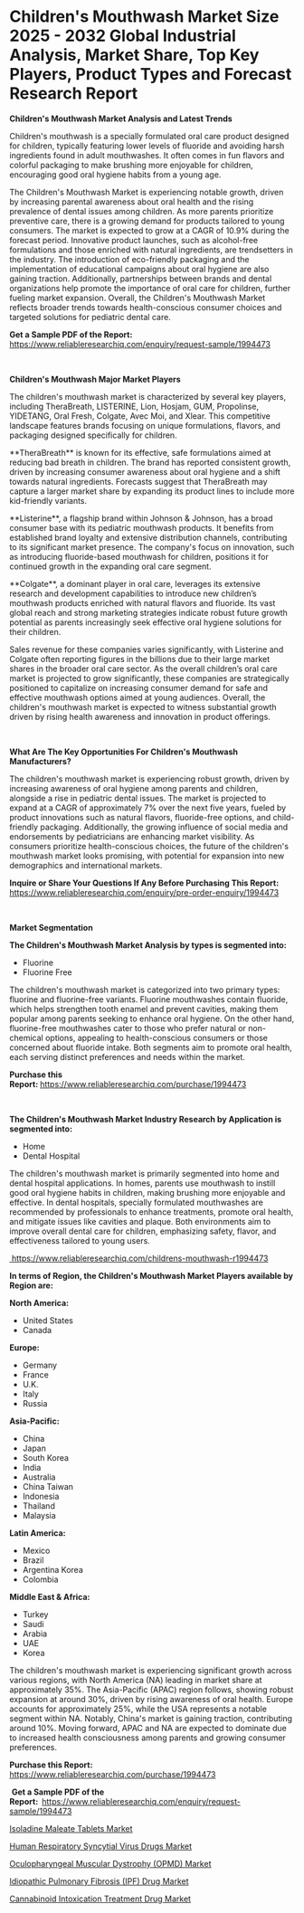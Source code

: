 <p><h1>Children's Mouthwash Market Size 2025 - 2032 Global Industrial Analysis, Market Share, Top Key Players, Product Types and Forecast Research Report</h1></p><p><strong>Children's Mouthwash Market Analysis and Latest Trends</strong></p>
<p><p>Children's mouthwash is a specially formulated oral care product designed for children, typically featuring lower levels of fluoride and avoiding harsh ingredients found in adult mouthwashes. It often comes in fun flavors and colorful packaging to make brushing more enjoyable for children, encouraging good oral hygiene habits from a young age.</p><p>The Children's Mouthwash Market is experiencing notable growth, driven by increasing parental awareness about oral health and the rising prevalence of dental issues among children. As more parents prioritize preventive care, there is a growing demand for products tailored to young consumers. The market is expected to grow at a CAGR of 10.9% during the forecast period. Innovative product launches, such as alcohol-free formulations and those enriched with natural ingredients, are trendsetters in the industry. The introduction of eco-friendly packaging and the implementation of educational campaigns about oral hygiene are also gaining traction. Additionally, partnerships between brands and dental organizations help promote the importance of oral care for children, further fueling market expansion. Overall, the Children's Mouthwash Market reflects broader trends towards health-conscious consumer choices and targeted solutions for pediatric dental care.</p></p>
<p><strong>Get a Sample PDF of the Report:&nbsp;</strong> <a href="https://www.reliableresearchiq.com/enquiry/request-sample/1994473?utm_campaign=1876&utm_medium=2&utm_source=Github&utm_content=ia&utm_term=09032025&utm_id=childrens-mouthwash">https://www.reliableresearchiq.com/enquiry/request-sample/1994473</a></p>
<p>&nbsp;</p>
<p><strong>Children's Mouthwash Major Market Players</strong></p>
<p><p>The children's mouthwash market is characterized by several key players, including TheraBreath, LISTERINE, Lion, Hosjam, GUM, Propolinse, YIDETANG, Oral Fresh, Colgate, Avec Moi, and Xlear. This competitive landscape features brands focusing on unique formulations, flavors, and packaging designed specifically for children.</p><p>**TheraBreath** is known for its effective, safe formulations aimed at reducing bad breath in children. The brand has reported consistent growth, driven by increasing consumer awareness about oral hygiene and a shift towards natural ingredients. Forecasts suggest that TheraBreath may capture a larger market share by expanding its product lines to include more kid-friendly variants.</p><p>**Listerine**, a flagship brand within Johnson & Johnson, has a broad consumer base with its pediatric mouthwash products. It benefits from established brand loyalty and extensive distribution channels, contributing to its significant market presence. The company's focus on innovation, such as introducing fluoride-based mouthwash for children, positions it for continued growth in the expanding oral care segment.</p><p>**Colgate**, a dominant player in oral care, leverages its extensive research and development capabilities to introduce new children’s mouthwash products enriched with natural flavors and fluoride. Its vast global reach and strong marketing strategies indicate robust future growth potential as parents increasingly seek effective oral hygiene solutions for their children.</p><p>Sales revenue for these companies varies significantly, with Listerine and Colgate often reporting figures in the billions due to their large market shares in the broader oral care sector. As the overall children’s oral care market is projected to grow significantly, these companies are strategically positioned to capitalize on increasing consumer demand for safe and effective mouthwash options aimed at young audiences. Overall, the children's mouthwash market is expected to witness substantial growth driven by rising health awareness and innovation in product offerings.</p></p>
<p>&nbsp;</p>
<p><strong>What Are The Key Opportunities For Children's Mouthwash Manufacturers?</strong></p>
<p><p>The children's mouthwash market is experiencing robust growth, driven by increasing awareness of oral hygiene among parents and children, alongside a rise in pediatric dental issues. The market is projected to expand at a CAGR of approximately 7% over the next five years, fueled by product innovations such as natural flavors, fluoride-free options, and child-friendly packaging. Additionally, the growing influence of social media and endorsements by pediatricians are enhancing market visibility. As consumers prioritize health-conscious choices, the future of the children's mouthwash market looks promising, with potential for expansion into new demographics and international markets.</p></p>
<p><strong>Inquire or Share Your Questions If Any Before Purchasing This Report:</strong> <a href="https://www.reliableresearchiq.com/enquiry/pre-order-enquiry/1994473?utm_campaign=1876&utm_medium=2&utm_source=Github&utm_content=ia&utm_term=09032025&utm_id=childrens-mouthwash">https://www.reliableresearchiq.com/enquiry/pre-order-enquiry/1994473</a></p>
<p>&nbsp;</p>
<p><strong>Market Segmentation</strong></p>
<p><strong>The Children's Mouthwash Market Analysis by types is segmented into:</strong></p>
<p><ul><li>Fluorine</li><li>Fluorine Free</li></ul></p>
<p><p>The children's mouthwash market is categorized into two primary types: fluorine and fluorine-free variants. Fluorine mouthwashes contain fluoride, which helps strengthen tooth enamel and prevent cavities, making them popular among parents seeking to enhance oral hygiene. On the other hand, fluorine-free mouthwashes cater to those who prefer natural or non-chemical options, appealing to health-conscious consumers or those concerned about fluoride intake. Both segments aim to promote oral health, each serving distinct preferences and needs within the market.</p></p>
<p><strong>Purchase this Report:&nbsp;</strong><a href="https://www.reliableresearchiq.com/purchase/1994473?utm_campaign=1876&utm_medium=2&utm_source=Github&utm_content=ia&utm_term=09032025&utm_id=childrens-mouthwash">https://www.reliableresearchiq.com/purchase/1994473</a></p>
<p>&nbsp;</p>
<p><strong>The Children's Mouthwash Market Industry Research by Application is segmented into:</strong></p>
<p><ul><li>Home</li><li>Dental Hospital</li></ul></p>
<p><p>The children's mouthwash market is primarily segmented into home and dental hospital applications. In homes, parents use mouthwash to instill good oral hygiene habits in children, making brushing more enjoyable and effective. In dental hospitals, specially formulated mouthwashes are recommended by professionals to enhance treatments, promote oral health, and mitigate issues like cavities and plaque. Both environments aim to improve overall dental care for children, emphasizing safety, flavor, and effectiveness tailored to young users.</p></p>
<p><a href="https://www.reliableresearchiq.com/childrens-mouthwash-r1994473?utm_campaign=1876&utm_medium=2&utm_source=Github&utm_content=ia&utm_term=09032025&utm_id=childrens-mouthwash">&nbsp;https://www.reliableresearchiq.com/childrens-mouthwash-r1994473</a></p>
<p><strong>In terms of Region, the Children's Mouthwash Market Players available by Region are:</strong></p>
<p>
    <p> <strong> North America: </strong>
        <ul>
            <li>United States</li>
            <li>Canada</li>
        </ul>
        </p> 
    <p> <strong> Europe: </strong>
        <ul>
            <li>Germany</li>
            <li>France</li>
            <li>U.K.</li>
            <li>Italy</li>
            <li>Russia</li>
        </ul>
        </p> 
    <p> <strong> Asia-Pacific: </strong>
        <ul>
            <li>China</li>
            <li>Japan</li>
            <li>South Korea</li>
            <li>India</li>
            <li>Australia</li>
            <li>China Taiwan</li>
            <li>Indonesia</li>
            <li>Thailand</li>
            <li>Malaysia</li>
        </ul>
        </p> 
    <p> <strong> Latin America: </strong>
        <ul>
            <li>Mexico</li>
            <li>Brazil</li>
            <li>Argentina Korea</li>
            <li>Colombia</li>
        </ul>
        </p> 
    <p> <strong> Middle East & Africa: </strong>
        <ul>
            <li>Turkey</li>
            <li>Saudi</li>
            <li>Arabia</li>
            <li>UAE</li>
            <li>Korea</li>
        </ul>
    </p>
    </p>
<p><p>The children's mouthwash market is experiencing significant growth across various regions, with North America (NA) leading in market share at approximately 35%. The Asia-Pacific (APAC) region follows, showing robust expansion at around 30%, driven by rising awareness of oral health. Europe accounts for approximately 25%, while the USA represents a notable segment within NA. Notably, China's market is gaining traction, contributing around 10%. Moving forward, APAC and NA are expected to dominate due to increased health consciousness among parents and growing consumer preferences.</p></p>
<p><strong>Purchase this Report: </strong><a href="https://www.reliableresearchiq.com/purchase/1994473?utm_campaign=1876&utm_medium=2&utm_source=Github&utm_content=ia&utm_term=09032025&utm_id=childrens-mouthwash">https://www.reliableresearchiq.com/purchase/1994473</a></p>
<p>&nbsp;<strong>Get a Sample PDF of the Report:&nbsp;&nbsp;</strong><a href="https://www.reliableresearchiq.com/enquiry/request-sample/1994473?utm_campaign=1876&utm_medium=2&utm_source=Github&utm_content=ia&utm_term=09032025&utm_id=childrens-mouthwash">https://www.reliableresearchiq.com/enquiry/request-sample/1994473</a></p>
<p><strong></strong></p>
<p><p><a href="https://github.com/peggiputra7o/Market-Research-Report-List-1/blob/main/isoladine-maleate-tablets-market.md?utm_campaign=1876&utm_medium=2&utm_source=Github&utm_content=ia&utm_term=09032025&utm_id=childrens-mouthwash">Isoladine Maleate Tablets Market</a></p><p><a href="https://github.com/briandahm87/Market-Research-Report-List-1/blob/main/human-respiratory-syncytial-virus-drugs-market.md?utm_campaign=1876&utm_medium=2&utm_source=Github&utm_content=ia&utm_term=09032025&utm_id=childrens-mouthwash">Human Respiratory Syncytial Virus Drugs Market</a></p><p><a href="https://github.com/muhjanaidu/Market-Research-Report-List-1/blob/main/oculopharyngeal-muscular-dystrophy-opmd-market.md?utm_campaign=1876&utm_medium=2&utm_source=Github&utm_content=ia&utm_term=09032025&utm_id=childrens-mouthwash">Oculopharyngeal Muscular Dystrophy (OPMD) Market</a></p><p><a href="https://github.com/lestymbango/Market-Research-Report-List-1/blob/main/idiopathic-pulmonary-fibrosis-ipf-drug-market.md?utm_campaign=1876&utm_medium=2&utm_source=Github&utm_content=ia&utm_term=09032025&utm_id=childrens-mouthwash">Idiopathic Pulmonary Fibrosis (IPF) Drug Market</a></p><p><a href="https://github.com/felishtimoti/Market-Research-Report-List-1/blob/main/cannabinoid-intoxication-treatment-drug-market.md?utm_campaign=1876&utm_medium=2&utm_source=Github&utm_content=ia&utm_term=09032025&utm_id=childrens-mouthwash">Cannabinoid Intoxication Treatment Drug Market</a></p></p>